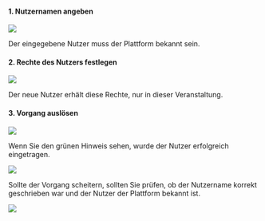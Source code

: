 <!--
 * @file page_admin_courseManagement_addUser_de.md
 *
 * @author Till Uhlig <till.uhlig@student.uni-halle.de>
 * @date 2015
-->


#### 1. Nutzernamen angeben

![](addUserA.png)

Der eingegebene Nutzer muss der Plattform bekannt sein.

#### 2. Rechte des Nutzers festlegen

![](addUserB.png)

Der neue Nutzer erhält diese Rechte, nur in dieser Veranstaltung.

#### 3. Vorgang auslösen

![](addUserC.png)

Wenn Sie den grünen Hinweis sehen, wurde der Nutzer erfolgreich eingetragen.

![](addUserE.png)

Sollte der Vorgang scheitern, sollten Sie prüfen, ob der Nutzername korrekt geschrieben war und der Nutzer der Plattform bekannt ist.

![](addUserD.png)
